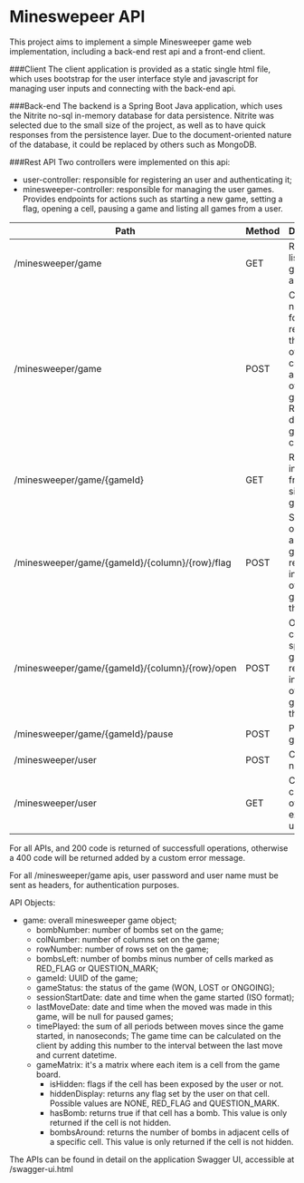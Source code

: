 # Mineswepeer API
This project aims to implement a simple Minesweeper game web implementation, including a back-end rest api and a front-end client.

###Client
The client application is provided as a static single html file, which uses bootstrap for the user interface style and javascript for managing user inputs and connecting with the back-end api.

###Back-end
The backend is a Spring Boot Java application, which uses the Nitrite no-sql in-memory database for data persistence. 
Nitrite was selected due to the small size of the project, as well as to have quick responses from the persistence layer.
Due to the document-oriented nature of the database, it could be replaced by others such as MongoDB.

###Rest API 
Two controllers were implemented on this api:
- user-controller: responsible for registering an user and authenticating it;
- minesweeper-controller: responsible for managing the user games. 
Provides endpoints for actions such as starting a new game, setting a flag, opening a cell, pausing a game and listing all games from a user.

Path | Method | Description
---- | -----  | -----
/minesweeper/game | GET | Returns a list of all games from an user.
/minesweeper/game | POST | Creates a new game for an user, receiving the number of rows, columns and bombs of this game. Returns the data of the game created.
/minesweeper/game/{gameId} | GET | Returns information from a single game.
/minesweeper/game/{gameId}/{column}/{row}/flag | POST | Sets a flag on a cell for a specific game a return the information of that game after the move.
/minesweeper/game/{gameId}/{column}/{row}/open | POST | Opens a cell for a specific game a return the information of that game after the move.
/minesweeper/game/{gameId}/pause | POST | Pauses a game.
/minesweeper/user | POST | Creates a new user.
/minesweeper/user | GET | Confirms credentials of an existing user.

For all APIs, and 200 code is returned of successfull operations, otherwise a 400 code will be returned added by a custom error message.

For all /minesweeper/game apis, user password and user name must be sent as headers, for authentication purposes.

API Objects:
* game: overall minesweeper game object;
    *  bombNumber: number of bombs set on the game;
    *  colNumber: number of columns set on the game;
    *  rowNumber: number of rows set on the game;
    *  bombsLeft: number of bombs minus number of cells marked as RED_FLAG or QUESTION_MARK;
    *  gameId: UUID of the game;
    *  gameStatus: the status of the game (WON, LOST or ONGOING);
    *  sessionStartDate: date and time when the game started (ISO format);
    *  lastMoveDate: date and time when the moved was made in this game, will be null for paused games;
    *  timePlayed: the sum of all periods between moves since the game started, in nanoseconds; The game time can be calculated on the client by adding this number to the interval between the last move and current datetime.
    *  gameMatrix: it's a matrix where each item is a cell from the game board.
        *  isHidden: flags if the cell has been exposed by the user or not.
        *  hiddenDisplay: returns any flag set by the user on that cell. Possible values are NONE, RED_FLAG and QUESTION_MARK.
        *  hasBomb: returns true if that cell has a bomb. This value is only returned if the cell is not hidden.
        *  bombsAround: returns the number of bombs in adjacent cells of a specific cell. This value is only returned if the cell is not hidden. 

The APIs can be found in detail on the application Swagger UI, accessible at /swagger-ui.html